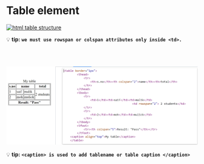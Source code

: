 # Table element

<a href="#"><img src="../images/table element structure(100 × 59.4 cm).png" alt="html table structure" width="900px"></a>

💡 **tip:** <b>``we must use rowspan or colspan attributes only inside <td>.``</b>

<br/>

<br/>

<a href="#"><img src="../images/table example.png" alt="table example.png"></a>

💡 **tip:** <b>``<caption> is used to add tablename or table caption </caption>``</b>
